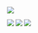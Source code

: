 <p>
<img src="https://img.shields.io/static/v1?label=language&message=Java&color=blue"/>
</p>

![](https://github-readme-stats.vercel.app/api?username=你的用户名&show_icons=true&theme=dark&count_private=true)
![](https://github-readme-stats.vercel.app/api/top-langs/?username=jdfcc&theme=dark&layout=compact)
![](https://activity-graph.herokuapp.com/graph?username=jdfcc&theme=github)
